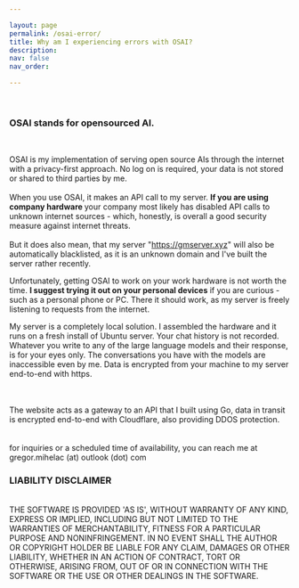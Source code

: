 ```yaml
---

layout: page
permalink: /osai-error/
title: Why am I experiencing errors with OSAI?
description:
nav: false
nav_order: 

---
```

<br>


### OSAI stands for opensourced AI.<br>

<br>

OSAI is my implementation of serving open source AIs through the internet with a privacy-first approach. No log on is required, your data is not stored or shared to third parties by me. 
<br>
<br>
When you use OSAI, it makes an API call to my server. <b> If you are using company hardware </b> your company most likely has disabled API calls to unknown internet sources - which, honestly, is overall a good security measure against internet threats.
<br>
<br>
But it does also mean, that my server "https://gmserver.xyz" will also be automatically blacklisted, as it is an unknown domain and I've built the server rather recently.

Unfortunately, getting OSAI to work on your work hardware is not worth the time. <b>I suggest trying it out on your personal devices</b> if you are curious - such as a personal phone or PC. There it should  work, as my server is freely listening to requests from the internet.

My server is a completely local solution. I assembled the hardware and it runs on a fresh install of Ubuntu server. Your chat history is not recorded. Whatever you write to any of the large language models and their response, is for your eyes only.
The conversations you have with the models are inaccessible even by me. Data is encrypted from your machine to my server end-to-end with https.

<br>
<br>
The website acts as a gateway to an API that I built using Go, data in transit is encrypted end-to-end with Cloudflare, also providing DDOS protection. <br>
<br>

<br>
for inquiries or a scheduled time of availability, you can reach me at gregor.mihelac (at) outlook (dot) com


### LIABILITY DISCLAIMER<br>
<br>
THE SOFTWARE IS PROVIDED 'AS IS', WITHOUT WARRANTY OF ANY KIND, EXPRESS OR
IMPLIED, INCLUDING BUT NOT LIMITED TO THE WARRANTIES OF MERCHANTABILITY,
FITNESS FOR A PARTICULAR PURPOSE AND NONINFRINGEMENT. IN NO EVENT SHALL THE
AUTHOR OR COPYRIGHT HOLDER BE LIABLE FOR ANY CLAIM, DAMAGES OR OTHER
LIABILITY, WHETHER IN AN ACTION OF CONTRACT, TORT OR OTHERWISE, ARISING FROM,
OUT OF OR IN CONNECTION WITH THE SOFTWARE OR THE USE OR OTHER DEALINGS IN THE SOFTWARE.<br>